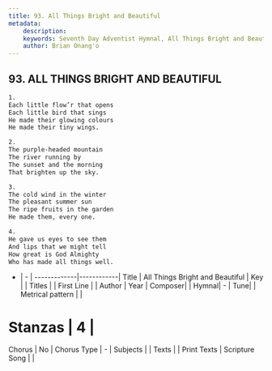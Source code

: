 ```yaml
---
title: 93. All Things Bright and Beautiful
metadata:
    description: 
    keywords: Seventh Day Adventist Hymnal, All Things Bright and Beautiful, , 
    author: Brian Onang'o
---
```



## 93. ALL THINGS BRIGHT AND BEAUTIFUL

```txt
1.
Each little flow’r that opens
Each little bird that sings
He made their glowing colours
He made their tiny wings.

2.
The purple-headed mountain
The river running by
The sunset and the morning
That brighten up the sky.

3.
The cold wind in the winter
The pleasant summer sun
The ripe fruits in the garden
He made them, every one.

4.
He gave us eyes to see them
And lips that we might tell
How great is God Almighty
Who has made all things well.
```

- |   -  |
-------------|------------|
Title | All Things Bright and Beautiful |
Key |  |
Titles |  |
First Line |  |
Author | 
Year | 
Composer|  |
Hymnal|  - |
Tune|  |
Metrical pattern | |
# Stanzas | 4 |
Chorus | No |
Chorus Type | - |
Subjects |  |
Texts |  |
Print Texts | 
Scripture Song |  |
  
